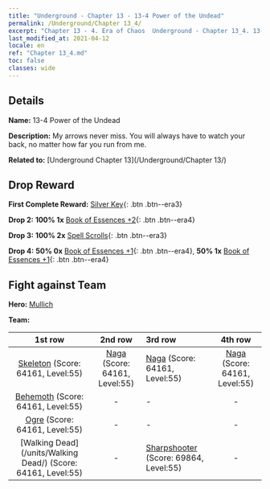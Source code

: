 ```yaml
---
title: "Underground - Chapter 13 - 13-4 Power of the Undead"
permalink: /Underground/Chapter 13_4/
excerpt: "Chapter 13 - 4. Era of Chaos  Underground - Chapter 13_4. 13-4 Power of the Undead"
last_modified_at: 2021-04-12
locale: en
ref: "Chapter 13_4.md"
toc: false
classes: wide
---
```


## Details

 **Name:** 13-4 Power of the Undead

 **Description:** My arrows never miss. You will always have to watch your back, no matter how far you run from me.

 **Related to:** [Underground Chapter 13](/Underground/Chapter 13/)

## Drop Reward

 **First Complete Reward:** [Silver Key](/Items/con_693/){: .btn .btn--era3}

 **Drop 2:** **100% 1x** [Book of Essences +2](/Items/mat_53/){: .btn .btn--era4}

 **Drop 3:** **100% 2x** [Spell Scrolls](/Items/con_694/){: .btn .btn--era3}

 **Drop 4:** **50% 0x** [Book of Essences +1](/Items/mat_46/){: .btn .btn--era4}, **50% 1x** [Book of Essences +1](/Items/mat_46/){: .btn .btn--era4}


## Fight against Team
 **Hero:** [Mullich](/heroes/Mullich/)

 **Team:**


  | 1st row | 2nd row | 3rd row | 4th row |
  |:----:|:----:|:----|:----:|
  | [Skeleton](/units/Skeleton/) (Score: 64161, Level:55)  | [Naga](/units/Naga/) (Score: 64161, Level:55)  | [Naga](/units/Naga/) (Score: 64161, Level:55)  | [Naga](/units/Naga/) (Score: 64161, Level:55)  |
  | [Behemoth](/units/Behemoth/) (Score: 64161, Level:55)  | - | - | - |
  | [Ogre](/units/Ogre/) (Score: 64161, Level:55)  | - | - | - |
  | [Walking Dead](/units/Walking Dead/) (Score: 64161, Level:55)  | - | [Sharpshooter](/units/Sharpshooter/) (Score: 69864, Level:55)  | - |


